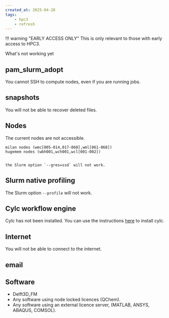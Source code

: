```yaml
---
created_at: 2025-04-28
tags: 
    - hpc3
    - refresh
---
```


!!! warning "EARLY ACCESS ONLY"
    This is only relevant to those with early access to HPC3.

What's not working yet

## pam_slurm_adopt

You cannot SSH to compute nodes, even if you are running jobs.

## snapshots

You will not be able to recover deleted files.

## Nodes

The current nodes are not accessible.

    milan nodes (wmc[005-014,017-060],wml[061-068])
    hugemem nodes (wbh001,wch001,wcl[001-002])


    the Slurm option `--gres=ssd` will not work.

## Slurm native profiling

The Slurm option `--profile` will not work.

## Cylc workflow engine

Cylc has not been installed. You can use the instructions [here](https://cylc.github.io/cylc-doc/stable/html/installation.html) to install cylc.

## Internet

You will not be able to connect to the internet.

## email

## Software

- Delft3D_FM
- Any software using node locked licences (QChem).
- Any software using an external licence server,  (MATLAB, ANSYS, ABAQUS, COMSOL).
